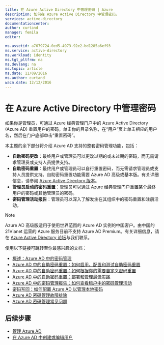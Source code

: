 ```yaml
---
title: 在 Azure Active Directory 中管理密码 | Azure
description: 如何在 Azure Active Directory 中管理密码。
services: active-directory
documentationcenter: 
author: curtand
manager: femila
editor: 

ms.assetid: a7679724-0ed5-4973-92e2-bd1285a6ef93
ms.service: active-directory
ms.workload: identity
ms.tgt_pltfrm: na
ms.devlang: na
ms.topic: article
ms.date: 11/09/2016
ms.author: curtand
wacn.date: 12/12/2016
---
```


# 在 Azure Active Directory 中管理密码
如果你是管理员，可通过 Azure 经典管理门户中的 Azure Active Directory (Azure AD) 重置用户的密码。单击你的目录名称，在“用户”页上单击相应的用户名，然后在门户底部单击“重置密码”。

本主题的余下部分将介绍 Azure AD 支持的整套密码管理功能，包括：

- **自助密码更改**：最终用户或管理员可以更改过期的或未过期的密码，而无需请求管理员或支持人员提供支持。
- **自助密码重置**：最终用户或管理员可以自行重置密码，而无需请求管理员或支持人员提供支持。自助密码重置功能需要 Azure AD 高级或基本版。有关详细信息，请参阅 [Azure Active Directory 版本](./active-directory-editions.md)。
- **管理员启动的密码重置**：管理员可以通过 Azure 经典管理门户重置某个最终用户的密码或其他管理员的密码。
- **密码管理活动报告**：管理员可以深入了解发生在其组织中的密码重置和注册活动。

> [!NOTE]
Azure AD 高级版适用于使用世界范围的 Azure AD 实例的中国客户。由中国的 21Vianet 运营的 Azure 服务目前不支持 Azure AD Premium。有关详细信息，请在 [Azure Active Directory 论坛](https://feedback.azure.com/forums/169401-azure-active-directory/)与我们联系。

使用以下链接可跳转至你最感兴趣的文档：

- [概述：Azure AD 中的密码管理](./active-directory-passwords-how-it-works.md)
- [Azure AD 中的自助密码重置：如何启用、配置和测试自助密码重置](./active-directory-passwords-getting-started.md#enable-users-to-reset-their-azure-ad-passwords/)
- [Azure AD 中的自助密码重置：如何根据你的需要自定义密码重置](./active-directory-passwords-customize.md)
- [Azure AD 中的自助密码重置：部署和管理最佳实践](./active-directory-passwords-best-practices.md)
- [Azure AD 中的密码管理报告：如何查看租户中的密码管理活动](./active-directory-passwords-get-insights.md)
- [密码写回：如何配置 Azure AD 以管理本地密码](./active-directory-passwords-getting-started.md#enable-users-to-reset-or-change-their-ad-passwords/)
- [Azure AD 密码管理故障排除](./active-directory-passwords-troubleshoot.md)
- [Azure AD 密码管理常见问题](./active-directory-passwords-faq.md)

## 后续步骤
- [管理 Azure AD](./active-directory-administer.md)
- [在 Azure AD 中创建或编辑用户](./active-directory-create-users.md)

<!---HONumber=Mooncake_1205_2016-->
